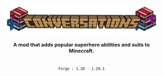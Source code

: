 
<p align="center">
  <img src="https://raw.githubusercontent.com/LazrProductions/conversations/main/readme/ConversationsTitleWithIcons.png" />
</p>

<div align="center">

### A mod that adds popular superhero abilities and suits to Minecraft.

</div>

#

<div align="center">

```
Forge : 1.20 - 1.20.1
```

</div>
